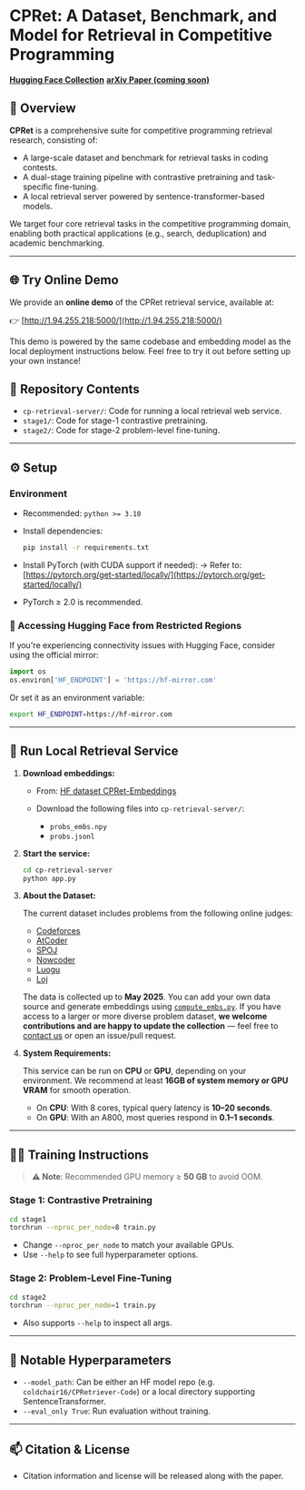 # CPRet: A Dataset, Benchmark, and Model for Retrieval in Competitive Programming

**[Hugging Face Collection](https://huggingface.co/collections/coldchair16/cpret-682451276f05c5988fcbdf34)**
**[arXiv Paper (coming soon)](#)**

## 📌 Overview

**CPRet** is a comprehensive suite for competitive programming retrieval research, consisting of:

* A large-scale dataset and benchmark for retrieval tasks in coding contests.
* A dual-stage training pipeline with contrastive pretraining and task-specific fine-tuning.
* A local retrieval server powered by sentence-transformer-based models.

We target four core retrieval tasks in the competitive programming domain, enabling both practical applications (e.g., search, deduplication) and academic benchmarking.

---

## 🌐 Try Online Demo

We provide an **online demo** of the CPRet retrieval service, available at:

👉 [http://1.94.255.218:5000/](http://1.94.255.218:5000/)

This demo is powered by the same codebase and embedding model as the local deployment instructions below. Feel free to try it out before setting up your own instance!

## 🧰 Repository Contents

* `cp-retrieval-server/`: Code for running a local retrieval web service.
* `stage1/`: Code for stage-1 contrastive pretraining.
* `stage2/`: Code for stage-2 problem-level fine-tuning.

---

## ⚙️ Setup

### Environment

* Recommended: `python >= 3.10`

* Install dependencies:

  ```bash
  pip install -r requirements.txt
  ```

* Install PyTorch (with CUDA support if needed):
  → Refer to: [https://pytorch.org/get-started/locally/](https://pytorch.org/get-started/locally/)

* PyTorch ≥ 2.0 is recommended.

### 🔁 Accessing Hugging Face from Restricted Regions

If you're experiencing connectivity issues with Hugging Face, consider using the official mirror:

```python
import os
os.environ['HF_ENDPOINT'] = 'https://hf-mirror.com'
```

Or set it as an environment variable:

```bash
export HF_ENDPOINT=https://hf-mirror.com
```

---

## 🚀 Run Local Retrieval Service

1. **Download embeddings:**

   * From: [HF dataset CPRet-Embeddings](https://huggingface.co/datasets/coldchair16/CPRet-Embeddings)
   * Download the following files into `cp-retrieval-server/`:

     * `probs_embs.npy`
     * `probs.jsonl`

2. **Start the service:**

   ```bash
   cd cp-retrieval-server
   python app.py
   ```

3. **About the Dataset:**

   The current dataset includes problems from the following online judges:

   * [Codeforces](https://codeforces.com/)
   * [AtCoder](https://atcoder.jp/)
   * [SPOJ](https://www.spoj.com/)
   * [Nowcoder](https://ac.nowcoder.com/)
   * [Luogu](https://www.luogu.com.cn/)
   * [Loj](https://loj.ac/)

   The data is collected up to **May 2025**.
   You can add your own data source and generate embeddings using [`compute_embs.py`](cp-retrieval-server/compute_embs.py).
   If you have access to a larger or more diverse problem dataset, **we welcome contributions and are happy to update the collection** — feel free to [contact us](231775009@qq.com) or open an issue/pull request.

4. **System Requirements:**

   This service can be run on **CPU** or **GPU**, depending on your environment.
   We recommend at least **16GB of system memory or GPU VRAM** for smooth operation.

   * On **CPU**: With 8 cores, typical query latency is **10–20 seconds**.
   * On **GPU**: With an A800, most queries respond in **0.1–1 seconds**.

---

## 🏋️‍♀️ Training Instructions

> **⚠️ Note**: Recommended GPU memory ≥ **50 GB** to avoid OOM.

### Stage 1: Contrastive Pretraining

```bash
cd stage1
torchrun --nproc_per_node=8 train.py
```

* Change `--nproc_per_node` to match your available GPUs.
* Use `--help` to see full hyperparameter options.

### Stage 2: Problem-Level Fine-Tuning

```bash
cd stage2
torchrun --nproc_per_node=1 train.py
```

* Also supports `--help` to inspect all args.

---

## 🔧 Notable Hyperparameters

* `--model_path`: Can be either an HF model repo (e.g. `coldchair16/CPRetriever-Code`) or a local directory supporting SentenceTransformer.
* `--eval_only True`: Run evaluation without training.

---

## 📫 Citation & License

* Citation information and license will be released along with the paper.
